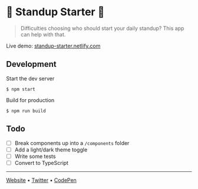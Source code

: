 # 🎉 Standup Starter 🎉

> Difficulties choosing who should start your daily standup? This app can help
> with that.

Live demo: [standup-starter.netlify.com](https://standup-starter.netlify.com)

## Development

Start the dev server

```console
$ npm start
```

Build for production

```console
$ npm run build
```

## Todo

- [ ] Break components up into a `/components` folder
- [ ] Add a light/dark theme toggle
- [ ] Write some tests
- [ ] Convert to TypeScript

---

[Website](https://alexcarpenter/me) &bullet;
[Twitter](https://twitter.com/hybrid_alex) &bullet;
[CodePen](https://codepen.io/alexcarpenter)
